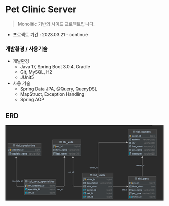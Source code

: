 # Pet Clinic Server
> Monolitic 기반의 사이드 프로젝트입니다.
- 프로젝트 기간 : 2023.03.21 - continue

### 개발환경 / 사용기술
- 개발환경
  - Java 17, Spring Boot 3.0.4, Gradle
  - Git, MySQL, H2
  - JUnit5
- 사용 기술  
  - Spring Data JPA, @Query, QueryDSL
  - MapStruct, Exception Handling
  - Spring AOP

## ERD
![img.png](readme_image/img.png)